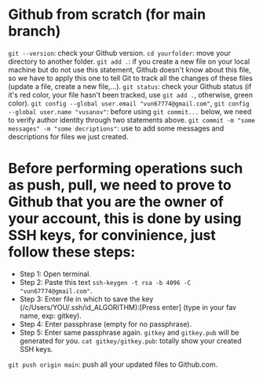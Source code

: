 # Github from scratch (for main branch)
`git --version`: check your Github version.
`cd yourfolder`: move your directory to another folder.
`git add .`: if you create a new file on your local machine but do not use this statement, Github doesn't know about this file, so we have to apply this one to tell Git to track all the changes of these files (update a file, create a new file,...).
`git status`: check your Github status (if it's red color, your file hasn't been tracked, use `git add .`, otherwise, green color).
`git config --global user.email "vun67774@gmail.com"`, `git config --global user.name "vusanov"`: before using `git commit...` below, we need to verify author identity through two statements above.
`git commit -m "some messages" -m "some decriptions"`: use to add some messages and descriptions for files we just created.

# Before performing operations such as push, pull, we need to prove to Github that you are the owner of your account, this is done by using SSH keys, for convinience, just follow these steps:
- Step 1: Open terminal.
- Step 2: Paste this text `ssh-keygen -t rsa -b 4096 -C "vun67774@gmail.com"`.
- Step 3: Enter file in which to save the key (/c/Users/YOU/.ssh/id_ALGORITHM):[Press enter] (type in your fav name, exp: gitkey).
- Step 4: Enter passphrase (empty for no passphrase).
- Step 5: Enter same passphrase again.
`gitkey` and `gitkey.pub` will be generated for you.
`cat gitkey/gitkey.pub`: totally show your created SSH keys.

`git push origin main`: push all your updated files to Github.com. 